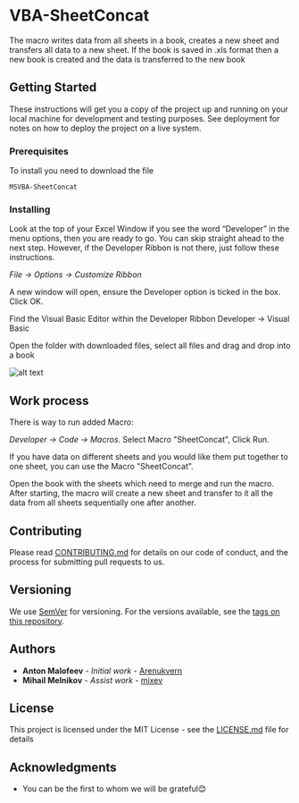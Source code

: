 # VBA-SheetConcat

<p>The macro writes data from all sheets in a book, creates a new sheet and transfers all data to a new sheet. If the book is saved in .xls format then a new book is created and the data is transferred to the new book</p>

## Getting Started

<p>These instructions will get you a copy of the project up and running on your local machine for development and testing purposes. See deployment for notes on how to deploy the project on a live system.</p>

### Prerequisites

To install you need to download the file

```
MSVBA-SheetConcat
```

### Installing

<p>Look at the top of your Excel Window if you see the word “Developer” in the menu options, then you are ready to go. You can skip straight ahead to the next step. However, if the Developer Ribbon is not there, just follow these instructions.</p>
<p><i>File -> Options -> Customize Ribbon</i></p>
A new window will open, ensure the Developer option is ticked in the box.
Click OK.

Find the Visual Basic Editor within the Developer Ribbon
Developer -> Visual Basic

Open the folder with downloaded files, select all files
and drag and drop into a book

![alt text](https://dl3.joxi.net/drive/2020/04/13/0042/2948/2775940/40/88381362c9.jpg "For exampel")


## Work process

There is way to run added Macro:

*Developer -> Code -> Macros*. Select Macro "SheetConcat", Click Run.

<p>If you have data on different sheets and you would like them put together to one sheet, you can use the Macro "SheetConcat".</p>
<p>Open the book with the sheets which need to merge and run the macro. After starting, the macro will create a new sheet and transfer to it all the data from all sheets sequentially one after another.</p>


## Contributing

Please read [CONTRIBUTING.md](https://gist.github.com/PurpleBooth/b24679402957c63ec426) for details on our code of conduct, and the process for submitting pull requests to us.

## Versioning

We use [SemVer](http://semver.org/) for versioning. For the versions available, see the [tags on this repository](https://github.com/your/project/tags). 

## Authors

* **Anton Malofeev** - *Initial work* - [Arenukvern](https://github.com/Arenukvern)
* **Mihail Melnikov** - *Assist work* - [mixev](https://github.com/mixev)

<!-- See also the list of [contributors](https://github.com/your/project/contributors) who participated in this project. -->

## License

This project is licensed under the MIT License - see the [LICENSE.md](LICENSE.md) file for details

## Acknowledgments

* You can be the first to whom we will be grateful😊


